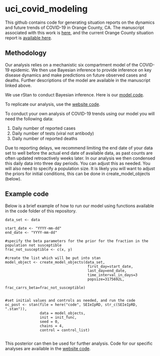 # uci_covid_modeling

This github contains code for generating situation reports on the dynamics and future trends of COVID-19 in Orange County, CA. The manuscript associated with this work is [here](), and the current Orange County situation report is [available here](https://vnminin.github.io/uci_covid_modeling/). 


## Methodology
Our analysis relies on a mechanistic six compartment model of the COVID-19 epidemic. We then use Bayesian inference to provide inference on key disease dynamics and make predictions on future observed cases and deaths. Further descriptions of the model are available in the manuscript linked above. 

We use rStan to conduct Bayesian inference. Here is our [model code](https://github.com/vnminin/uci_covid_modeling/tree/master/code/SEIeIpRD). 

To replicate our analysis, use the [website code](https://github.com/vnminin/uci_covid_modeling/blob/master/analysis/index.Rmd). 

To conduct your own analysis of COVID-19 trends using our model you will need the following data:

1. Daily number of reported cases
2. Daily number of tests (viral not antibody)
3. Daily number of reported deaths

Due to reporting delays, we recommend limiting the end date of your data set to well before the actual end date of available data, as past counts are often updated retroactively weeks later. In our analysis we then condensed this daily data into three day periods. You can adjust this as needed. You will also need to specify a population size. It is likely you will want to adjust the priors for initial conditions, this can be done in create_model_objects (below).


## Example code
Below is a brief example of how to run our model using functions available in the code folder of this repository.
```
data_set <- data

start_date <- "YYYY-mm-dd"
end_date <- "YYYY-mm-dd"

#specify the beta parameters for the prior for the fraction in the population not susceptible
frac_not_susceptible <- c(x, y)

#create the list which will be put into stan
model_object <- create_model_objects(data_set, 
                                      first_day=start_date, 
                                      last_day=end_date,
                                      time_interval_in_days=3
                                      popsize=3175692L, 
                                      frac_carrs_beta=frac_not_susceptible)


#set initial values and controls as needed, and run the code
oc_post <- stan(file = here("code", SEIeIpRD, str_c(SEIeIpRD, ".stan")),
                data = model_objects,
                init = init_func,
                seed = 0,
                chains = 4,
                control = control_list)


```
This posterior can then be used for further analysis. Code for our specific analyses are available in the [website code](https://github.com/vnminin/uci_covid_modeling/blob/master/analysis/index.Rmd). 
